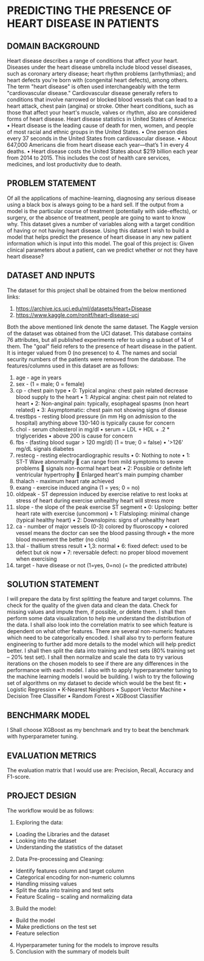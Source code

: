 # PREDICTING THE PRESENCE OF HEART DISEASE IN PATIENTS

## DOMAIN BACKGROUND

Heart disease describes a range of conditions that affect your heart. Diseases under the heart disease umbrella include blood vessel diseases, such as coronary artery disease; heart rhythm problems (arrhythmias); and heart defects you're born with (congenital heart defects), among others. The term "heart disease" is often used interchangeably with the term "cardiovascular disease." Cardiovascular disease generally refers to conditions that involve narrowed or blocked blood vessels that can lead to a heart attack, chest pain (angina) or stroke. Other heart conditions, such as those that affect your heart's muscle, valves or rhythm, also are considered forms of heart disease.
Heart disease statistics in United States of America:
•	Heart disease is the leading cause of death for men, women, and people of most racial and ethnic groups in the United States.
•	One person dies every 37 seconds in the United States from cardiovascular disease.
•	About 647,000 Americans die from heart disease each year—that’s 1 in every 4 deaths.
•	Heart disease costs the United States about $219 billion each year from 2014 to 2015. This includes the cost of health care services, medicines, and lost productivity due to death.

## PROBLEM STATEMENT

Of all the applications of machine-learning, diagnosing any serious disease using a black box is always going to be a hard sell. If the output from a model is the particular course of treatment (potentially with side-effects), or surgery, or the absence of treatment, people are going to want to know why. This dataset gives a number of variables along with a target condition of having or not having heart disease. Using this dataset I wish to build a model that helps predict the presence of heart disease in any new patient information which is input into this model. 
The goal of this project is: Given clinical parameters about a patient, can we predict whether or not they have heart disease?

## DATASET AND INPUTS
The dataset for this project shall be obtained from the below mentioned links:
1.	 https://archive.ics.uci.edu/ml/datasets/Heart+Disease
2.	https://www.kaggle.com/ronitf/heart-disease-uci

Both the above mentioned link denote the same dataset. The Kaggle version of the dataset was obtained from the UCI dataset. 
This database contains 76 attributes, but all published experiments refer to using a subset of 14 of them. The "goal" field refers to the presence of heart disease in the patient. It is integer valued from 0 (no presence) to 4.  The names and social security numbers of the patients were removed from the database. 
The features/columns used in this dataset are as follows:
1.	age - age in years
2.	sex - (1 = male; 0 = female)
3.	cp - chest pain type
•	0: Typical angina: chest pain related decrease blood supply to the heart
•	1: Atypical angina: chest pain not related to heart
•	2: Non-anginal pain: typically, esophageal spasms (non heart related)
•	3: Asymptomatic: chest pain not showing signs of disease
4.	trestbps - resting blood pressure (in mm Hg on admission to the hospital) anything above 130-140 is typically cause for concern
5.	chol - serum cholesterol in mg/dl
•	serum = LDL + HDL + .2 * triglycerides
•	above 200 is cause for concern
6.	fbs - (fasting blood sugar > 120 mg/dl) (1 = true; 0 = false)
•	'>126' mg/dL signals diabetes
7.	restecg - resting electrocardiographic results
•	0: Nothing to note
•	1: ST-T Wave abnormality
	can range from mild symptoms to severe problems
	signals non-normal heart beat
•	2: Possible or definite left ventricular hypertrophy
	Enlarged heart's main pumping chamber
8.	thalach - maximum heart rate achieved
9.	exang - exercise induced angina (1 = yes; 0 = no)
10.	oldpeak - ST depression induced by exercise relative to rest looks at stress of heart during exercise unhealthy heart will stress more
11.	 slope - the slope of the peak exercise ST segment
•	0: Upsloping: better heart rate with exercise (uncommon)
•	1: Flatsloping: minimal change (typical healthy heart)
•	2: Downslopins: signs of unhealthy heart
12.	 ca - number of major vessels (0-3) colored by fluoroscopy
•	colored vessel means the doctor can see the blood passing through
•	the more blood movement the better (no clots)
13.	 thal - thallium stress result
•	1,3: normal
•	6: fixed defect: used to be defect but ok now
•	7: reversable defect: no proper blood movement when exercising
14.	 target - have disease or not (1=yes, 0=no) (= the predicted attribute)


## SOLUTION STATEMENT

I will prepare the data by first splitting the feature and target columns. The check for the quality of the given data and clean the data. Check for missing values and impute them, if possible, or delete them. 
I shall then perform some data visualization to help me understand the distribution of the data. I shall also look into the correlation matrix to see which feature is dependent on what other features. 
There are several non-numeric features which need to be categorically encoded. I shall also try to perform feature engineering to further add more details to the model which will help predict better.
I shall then split the data into training and test sets (80% training set – 20% test set). I shall then normalize and scale the data to try various iterations on the chosen models to see if there are any differences in the performance with each model.  I also with to apply hyperparameter tuning to the machine learning models I would be building.
I wish to try the following set of algorithms on my dataset to decide which would be the best fit:
•	Logistic Regression
•	K-Nearest Neighbors
•	Support Vector Machine
•	Decision Tree Classifier
•	Random Forest
•	XGBoost Classifier


## BENCHMARK MODEL

I Shall choose XGBoost as my benchmark and try to beat the benchmark with hyperparameter tuning. 


## EVALUATION METRICS

The evaluation matrix that I would use are: Precision, Recall, Accuracy and F1-score.

## PROJECT DESIGN

The workflow would be as follows:
1.	Exploring the data:
-	Loading the Libraries and the dataset
-	Looking into the dataset
-	Understanding the statistics of the dataset
2.	Data Pre-processing and Cleaning:
-	Identify features column and target column
-	Categorical encoding for non-numeric columns
-	Handling missing values
-	Split the data into training and test sets
-	Feature Scaling – scaling and normalizing data
3.	Build the model:
-	Build the model
-	Make predictions on the test set
-	Feature selection
4.	Hyperparameter tuning for the models to improve results
5.	Conclusion with the summary of models built
